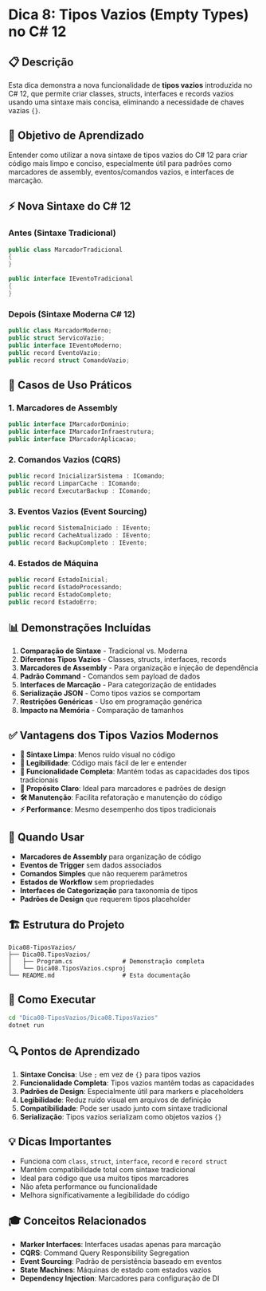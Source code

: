 # Dica 8: Tipos Vazios (Empty Types) no C# 12

## 📋 Descrição

Esta dica demonstra a nova funcionalidade de **tipos vazios** introduzida no C# 12, que permite criar classes, structs, interfaces e records vazios usando uma sintaxe mais concisa, eliminando a necessidade de chaves vazias `{}`.

## 🎯 Objetivo de Aprendizado

Entender como utilizar a nova sintaxe de tipos vazios do C# 12 para criar código mais limpo e conciso, especialmente útil para padrões como marcadores de assembly, eventos/comandos vazios, e interfaces de marcação.

## ⚡ Nova Sintaxe do C# 12

### Antes (Sintaxe Tradicional)

```csharp
public class MarcadorTradicional
{
}

public interface IEventoTradicional
{
}
```

### Depois (Sintaxe Moderna C# 12)

```csharp
public class MarcadorModerno;
public struct ServicoVazio;
public interface IEventoModerno;
public record EventoVazio;
public record struct ComandoVazio;
```

## 🔧 Casos de Uso Práticos

### 1. **Marcadores de Assembly**

```csharp
public interface IMarcadorDominio;
public interface IMarcadorInfraestrutura;
public interface IMarcadorAplicacao;
```

### 2. **Comandos Vazios (CQRS)**

```csharp
public record InicializarSistema : IComando;
public record LimparCache : IComando;
public record ExecutarBackup : IComando;
```

### 3. **Eventos Vazios (Event Sourcing)**

```csharp
public record SistemaIniciado : IEvento;
public record CacheAtualizado : IEvento;
public record BackupCompleto : IEvento;
```

### 4. **Estados de Máquina**

```csharp
public record EstadoInicial;
public record EstadoProcessando;
public record EstadoCompleto;
public record EstadoErro;
```

## 📊 Demonstrações Incluídas

1. **Comparação de Sintaxe** - Tradicional vs. Moderna
2. **Diferentes Tipos Vazios** - Classes, structs, interfaces, records
3. **Marcadores de Assembly** - Para organização e injeção de dependência
4. **Padrão Command** - Comandos sem payload de dados
5. **Interfaces de Marcação** - Para categorização de entidades
6. **Serialização JSON** - Como tipos vazios se comportam
7. **Restrições Genéricas** - Uso em programação genérica
8. **Impacto na Memória** - Comparação de tamanhos

## ✅ Vantagens dos Tipos Vazios Modernos

- **🎨 Sintaxe Limpa**: Menos ruído visual no código
- **📖 Legibilidade**: Código mais fácil de ler e entender
- **🔧 Funcionalidade Completa**: Mantém todas as capacidades dos tipos tradicionais
- **🎯 Propósito Claro**: Ideal para marcadores e padrões de design
- **🛠️ Manutenção**: Facilita refatoração e manutenção do código
- **⚡ Performance**: Mesmo desempenho dos tipos tradicionais

## 🎯 Quando Usar

- **Marcadores de Assembly** para organização de código
- **Eventos de Trigger** sem dados associados
- **Comandos Simples** que não requerem parâmetros
- **Estados de Workflow** sem propriedades
- **Interfaces de Categorização** para taxonomia de tipos
- **Padrões de Design** que requerem tipos placeholder

## 🏗️ Estrutura do Projeto

```
Dica08-TiposVazios/
├── Dica08.TiposVazios/
│   ├── Program.cs              # Demonstração completa
│   └── Dica08.TiposVazios.csproj
└── README.md                   # Esta documentação
```

## 🚀 Como Executar

```bash
cd "Dica08-TiposVazios/Dica08.TiposVazios"
dotnet run
```

## 🔍 Pontos de Aprendizado

1. **Sintaxe Concisa**: Use `;` em vez de `{}` para tipos vazios
2. **Funcionalidade Completa**: Tipos vazios mantêm todas as capacidades
3. **Padrões de Design**: Especialmente útil para markers e placeholders
4. **Legibilidade**: Reduz ruído visual em arquivos de definição
5. **Compatibilidade**: Pode ser usado junto com sintaxe tradicional
6. **Serialização**: Tipos vazios serializam como objetos vazios `{}`

## 💡 Dicas Importantes

- Funciona com `class`, `struct`, `interface`, `record` e `record struct`
- Mantém compatibilidade total com sintaxe tradicional
- Ideal para código que usa muitos tipos marcadores
- Não afeta performance ou funcionalidade
- Melhora significativamente a legibilidade do código

## 🎓 Conceitos Relacionados

- **Marker Interfaces**: Interfaces usadas apenas para marcação
- **CQRS**: Command Query Responsibility Segregation
- **Event Sourcing**: Padrão de persistência baseado em eventos
- **State Machines**: Máquinas de estado com estados vazios
- **Dependency Injection**: Marcadores para configuração de DI
